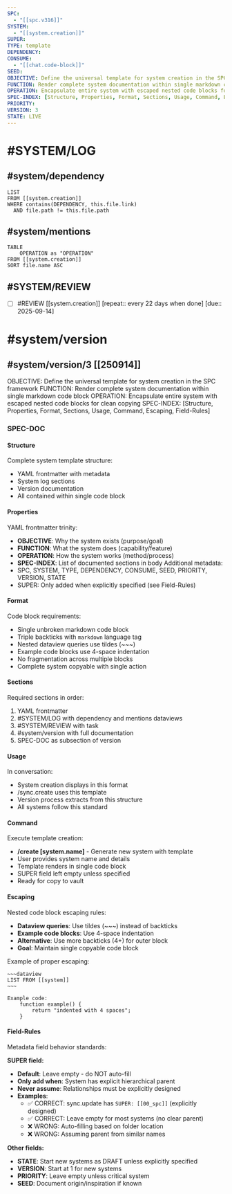 ```yaml
---
SPC:
  - "[[spc.v316]]"
SYSTEM:
  - "[[system.creation]]"
SUPER:
TYPE: template
DEPENDENCY:
CONSUME:
  - "[[chat.code-block]]"
SEED:
OBJECTIVE: Define the universal template for system creation in the SPC framework
FUNCTION: Render complete system documentation within single markdown code block
OPERATION: Encapsulate entire system with escaped nested code blocks for clean copying
SPEC-INDEX: [Structure, Properties, Format, Sections, Usage, Command, Escaping, Field-Rules]
PRIORITY:
VERSION: 3
STATE: LIVE
---
```

# #SYSTEM/LOG
## #system/dependency
~~~dataview
LIST
FROM [[system.creation]]
WHERE contains(DEPENDENCY, this.file.link)
  AND file.path != this.file.path
~~~
## #system/mentions
~~~dataview
TABLE
    OPERATION as "OPERATION"
FROM [[system.creation]]
SORT file.name ASC
~~~
## #SYSTEM/REVIEW
- [ ] #REVIEW [[system.creation]]  [repeat:: every 22 days when done]  [due:: 2025-09-14]
# #system/version
## #system/version/3 [[250914]]
OBJECTIVE: Define the universal template for system creation in the SPC framework
FUNCTION: Render complete system documentation within single markdown code block
OPERATION: Encapsulate entire system with escaped nested code blocks for clean copying
SPEC-INDEX: [Structure, Properties, Format, Sections, Usage, Command, Escaping, Field-Rules]

### SPEC-DOC

#### Structure
Complete system template structure:
- YAML frontmatter with metadata
- System log sections
- Version documentation
- All contained within single code block

#### Properties
YAML frontmatter trinity:
- **OBJECTIVE**: Why the system exists (purpose/goal)
- **FUNCTION**: What the system does (capability/feature)
- **OPERATION**: How the system works (method/process)
- **SPEC-INDEX**: List of documented sections in body
Additional metadata:
- SPC, SYSTEM, TYPE, DEPENDENCY, CONSUME, SEED, PRIORITY, VERSION, STATE
- SUPER: Only added when explicitly specified (see Field-Rules)

#### Format
Code block requirements:
- Single unbroken markdown code block
- Triple backticks with `markdown` language tag
- Nested dataview queries use tildes (~~~)
- Example code blocks use 4-space indentation
- No fragmentation across multiple blocks
- Complete system copyable with single action

#### Sections
Required sections in order:
1. YAML frontmatter
2. #SYSTEM/LOG with dependency and mentions dataviews
3. #SYSTEM/REVIEW with task
4. #system/version with full documentation
5. SPEC-DOC as subsection of version

#### Usage
In conversation:
- System creation displays in this format
- /sync.create uses this template
- Version process extracts from this structure
- All systems follow this standard

#### Command
Execute template creation:
- **/create [system.name]** - Generate new system with template
- User provides system name and details
- Template renders in single code block
- SUPER field left empty unless specified
- Ready for copy to vault

#### Escaping
Nested code block escaping rules:
- **Dataview queries**: Use tildes (~~~) instead of backticks
- **Example code blocks**: Use 4-space indentation
- **Alternative**: Use more backticks (4+) for outer block
- **Goal**: Maintain single copyable code block

Example of proper escaping:

    ~~~dataview
    LIST FROM [[system]]
    ~~~

    Example code:
        function example() {
            return "indented with 4 spaces";
        }

#### Field-Rules
Metadata field behavior standards:

**SUPER field:**
- **Default**: Leave empty - do NOT auto-fill
- **Only add when**: System has explicit hierarchical parent
- **Never assume**: Relationships must be explicitly designed
- **Examples**:
  - ✅ CORRECT: sync.update has `SUPER: [[00_spc]]` (explicitly designed)
  - ✅ CORRECT: Leave empty for most systems (no clear parent)
  - ❌ WRONG: Auto-filling based on folder location
  - ❌ WRONG: Assuming parent from similar names

**Other fields:**
- **STATE**: Start new systems as DRAFT unless explicitly specified
- **VERSION**: Start at 1 for new systems
- **PRIORITY**: Leave empty unless critical system
- **SEED**: Document origin/inspiration if known